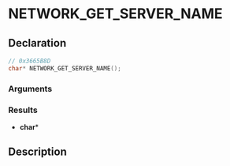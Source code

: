 # NETWORK_GET_SERVER_NAME

## Declaration
```cpp
// 0x3665B8D
char* NETWORK_GET_SERVER_NAME();
```

### Arguments

### Results
- **char***

## Description
